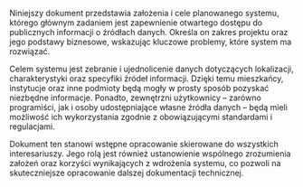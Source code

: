 Niniejszy dokument przedstawia założenia i cele planowanego systemu, którego głównym zadaniem jest zapewnienie otwartego dostępu do publicznych informacji o źródłach danych. Określa on zakres projektu oraz jego podstawy biznesowe, wskazując kluczowe problemy, które system ma rozwiązać.

Celem systemu jest zebranie i ujednolicenie danych dotyczących lokalizacji, charakterystyki oraz specyfiki źródeł informacji. Dzięki temu mieszkańcy, instytucje oraz inne podmioty będą mogły w prosty sposób pozyskać niezbędne informacje. Ponadto, zewnętrzni użytkownicy – zarówno programiści, jak i osoby udostępniające własne źródła danych – będą mieli możliwość ich wykorzystania zgodnie z obowiązującymi standardami i regulacjami.

Dokument ten stanowi wstępne opracowanie skierowane do wszystkich interesariuszy. Jego rolą jest również ustanowienie wspólnego zrozumienia założeń oraz korzyści wynikających z wdrożenia systemu, co pozwoli na skuteczniejsze opracowanie dalszej dokumentacji technicznej.